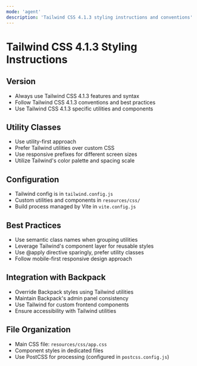 ```yaml
---
mode: 'agent'
description: 'Tailwind CSS 4.1.3 styling instructions and conventions'
---
```


# Tailwind CSS 4.1.3 Styling Instructions

## Version
- Always use Tailwind CSS 4.1.3 features and syntax
- Follow Tailwind CSS 4.1.3 conventions and best practices
- Use Tailwind CSS 4.1.3 specific utilities and components

## Utility Classes
- Use utility-first approach
- Prefer Tailwind utilities over custom CSS
- Use responsive prefixes for different screen sizes
- Utilize Tailwind's color palette and spacing scale

## Configuration
- Tailwind config is in `tailwind.config.js`
- Custom utilities and components in `resources/css/`
- Build process managed by Vite in `vite.config.js`

## Best Practices
- Use semantic class names when grouping utilities
- Leverage Tailwind's component layer for reusable styles
- Use @apply directive sparingly, prefer utility classes
- Follow mobile-first responsive design approach

## Integration with Backpack
- Override Backpack styles using Tailwind utilities
- Maintain Backpack's admin panel consistency
- Use Tailwind for custom frontend components
- Ensure accessibility with Tailwind utilities

## File Organization
- Main CSS file: `resources/css/app.css`
- Component styles in dedicated files
- Use PostCSS for processing (configured in `postcss.config.js`)
